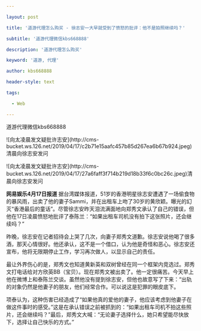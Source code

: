 ---
layout: post
title: '道游代理怎么购买 - 徐志安一大早就受到了愤怒的批评：他不是拍照继续吗？'
subtitle: '道游代理微信kbs668888'
description: '道游代理怎么购买'
keyword: '道游, 代理'
author: kbs668888
header-style: text
tags:
  - Web
---
道游代理微信kbs668888

![向太凌晨发文疑批许志安](http://cms-
bucket.ws.126.net/2019/04/17/c2b71e15aafc457b85d267ea6b67b924.jpeg)清晨向徐志安发问

![向太凌晨发文疑批许志安](http://cms-
bucket.ws.126.net/2019/04/17/27a6faff3f714b219d18b33f6c0bc26c.jpeg)清晨向徐志安发问

 **网易娱乐4月17日报道**
据台湾媒体报道，51岁的香港明星徐志安遭遇了一场偷食物的暴风雨，出卖了他的妻子Sammi，并在出租车上吻了30岁的黄欣颖。曝光的幻灭“香港最后的童话”。尽管徐志安昨天泪流满面地向郑秀文承认了自己的错误，但他在17日凌晨愤怒地批评了泰陈兰：“如果出租车司机没有拍下这张照片，还会继续吗？”

昨晚，徐志安在记者招待会上哭了几次，向妻子郑秀文道歉。徐志安说他喝了很多酒，那天心情很好。他还承认，这不是一个借口，认为他是奇怪和恶心。徐志安还宣布，他将无限期停止工作，学习再次做人，以显示自己的责任。

最让外界伤心的是，郑秀文也知道黄新英和双树曾经在同一个框架内竞选过。郑秀文打电话给对方欣英BB（宝贝）。现在郑秀文被出卖了。他一定很痛苦。今天早上他在微博上和泰陈兰交谈。虽然他没有提到徐志安，但他也故意写了下来：“出轨的对象仍然是他妻子的朋友，他们经常合作。可以说这是犯罪的眼皮底下。

项泰认为，这种伤害已经造成了“如果他真的爱他的妻子，他应该考虑到他妻子在做这件事时的感受。”这是在承认错误之前被抓到的：“如果出租车司机不拍这些照片，还会继续吗？”最后，郑秀文大喊：“无论妻子选择什么，她只希望能尽快放下，选择让自己快乐的方式。”

